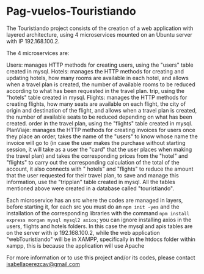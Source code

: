 # Pag-vuelos-Touristiando

The Touristiando project consists of the creation of a web application with layered architecture, using 4 microservices mounted on an Ubuntu server with IP 192.168.100.2.

The 4 microservices are:

Users: manages HTTP methods for creating users, using the "users" table created in mysql.
Hotels: manages the HTTP methods for creating and updating hotels, how many rooms are available in each hotel, and allows when a travel plan is created, the number of available rooms to be reduced according to what has been requested in the travel plan. trip, using the "hotels" table created in mysql.
Flights: manages the HTTP methods for creating flights, how many seats are available on each flight, the city of origin and destination of the flight, and allows when a travel plan is created, the number of available seats to be reduced depending on what has been created. order in the travel plan, using the "flights" table created in mysql.
PlanViaje: manages the HTTP methods for creating invoices for users once they place an order, takes the name of the "users" to know whose name the invoice will go to (in case the user makes the purchase without starting session, it will take as a user the "card" that the user places when making the travel plan) and takes the corresponding prices from the "hotel" and "flights" to carry out the corresponding calculation of the total of the account, it also connects with " hotels" and "flights" to reduce the amount that the user requested for their travel plan, to save and manage this information, use the "tripplan" table created in mysql.
All the tables mentioned above were created in a database called "touristiando".

Each microservice has an src where the codes are managed in layers, before starting it, for each src you must do an ```npm init -yes``` and the installation of the corresponding libraries with the command ```npm install express morgan mysql mysql2 axios```; you can ignore installing axios in the users, flights and hotels folders. In this case the mysql and apis tables are on the server with ip 192.168.100.2, while the web application "webTouristiando" will be in XAMPP, specifically in the htdocs folder within xampp, this is because the application will use Apache

For more information or to use this project and/or its codes, please contact isabellaperezcav@gmail.com
